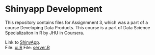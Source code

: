 # Shinyapp Development

This repository contains files for Assignmnent 3, which was a part of a course Developing Data Products. This course is a part of Data Science Specializaiton in R by JHU in Coursera. 


Link to [ShinyApp](https://shovitraj.shinyapps.io/Gapminder_Continent/).   
File: [ui.R](ui.R)
File: [server.R](server.R)   

